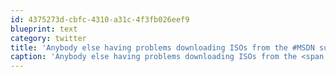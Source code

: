 ```yaml
---
id: 4375273d-cbfc-4310-a31c-4f3fb026eef9
blueprint: text
category: twitter
title: 'Anybody else having problems downloading ISOs from the #MSDN subscription site?'
caption: 'Anybody else having problems downloading ISOs from the <span class="hashtag hashtag_local">#<a href="http://tweettemp.darylchymko.ca/?tag=msdn">MSDN</a> subscription site?'
---
```

